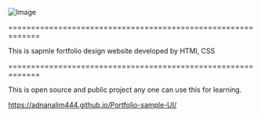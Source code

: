 ![Image](https://github.com/user-attachments/assets/7e7852a8-e31d-46c5-bc39-5c1094afdbb7) 

=============================================================

This is sapmle fortfolio design website developed by HTMl, CSS

=============================================================


This is open source and public project any one can use this for 
learning.

https://adnanalim444.github.io/Portfolio-sample-UI/ 
